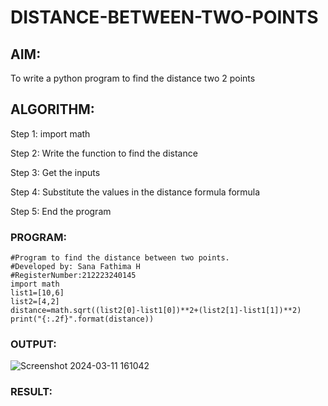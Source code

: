 # DISTANCE-BETWEEN-TWO-POINTS

## AIM:
To write a python program to find the distance two 2 points
## ALGORITHM:
Step 1:
import math

Step 2:
Write the function to find the distance

Step 3:
Get the inputs

Step 4:
Substitute the values in the distance formula formula

Step 5:
End the program
### PROGRAM:
```
#Program to find the distance between two points.
#Developed by: Sana Fathima H
#RegisterNumber:212223240145
import math
list1=[10,6]
list2=[4,2]
distance=math.sqrt((list2[0]-list1[0])**2+(list2[1]-list1[1])**2)
print("{:.2f}".format(distance))
```

### OUTPUT:
![Screenshot 2024-03-11 161042](https://github.com/Sanafathima95773/DISTANCE-BETWEEN-TWO-POINTS/assets/147084627/478f952a-e256-49d7-8c81-df8d72a97665)


### RESULT:
